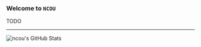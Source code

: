 ### Welcome to  `NCOU`

TODO

---

![ncou's GitHub Stats](https://github-readme-stats.vercel.app/api?username=ncou&include_all_commits=true)
